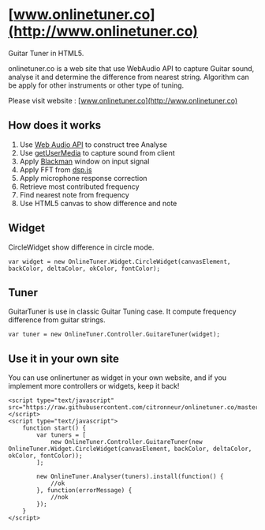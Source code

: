 [www.onlinetuner.co](http://www.onlinetuner.co)
==============

Guitar Tuner in HTML5.

onlinetuner.co is a web site that use WebAudio API to capture Guitar sound, analyse it and determine the difference from nearest string.
Algorithm can be apply for other instruments or other type of tuning.

Please visit website : [www.onlinetuner.co](http://www.onlinetuner.co)

How does it works
-----------------

1.	Use [Web Audio API](https://developer.mozilla.org/en-US/docs/Web/API/Web_Audio_API) to construct tree Analyse
2.	Use [getUserMedia](https://developer.mozilla.org/en-US/docs/NavigatorUserMedia.getUserMedia) to capture sound from client
3.	Apply [Blackman](http://en.wikipedia.org/wiki/Window_function#Blackman_windows) window on input signal
4.	Apply FFT from [dsp.js](https://github.com/corbanbrook/dsp.js/)
5.	Apply microphone response correction
6.	Retrieve most contributed frequency
7.	Find nearest note from frequency
8.	Use HTML5 canvas to show difference and note

Widget
-------
CircleWidget show difference in circle mode.
```
var widget = new OnlineTuner.Widget.CircleWidget(canvasElement, backColor, deltaColor, okColor, fontColor);
```

Tuner
-----
GuitarTuner is use in classic Guitar Tuning case. It compute frequency difference from guitar strings.
```
var tuner = new OnlineTuner.Controller.GuitareTuner(widget);
```

Use it in your own site
--------
You can use onlinertuner as widget in your own website, and if you implement more controllers or widgets, keep it back!
```
<script type="text/javascript" src="https://raw.githubusercontent.com/citronneur/onlinetuner.co/master/js/onlinetuner.min.js"></script>
<script type="text/javascript">
	function start() {
		var tuners = [
			new OnlineTuner.Controller.GuitareTuner(new OnlineTuner.Widget.CircleWidget(canvasElement, backColor, deltaColor, okColor, fontColor));
		];
		
		new OnlineTuner.Analyser(tuners).install(function() {
			//ok 
		}, function(errorMessage) {
			//nok
		});
	}
</script>
```



